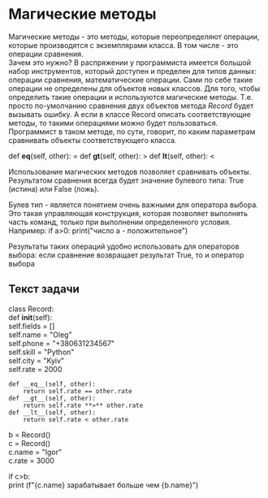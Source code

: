# Магические методы
Магические методы - это методы, которые переопределяют операции, которые производятся с экземплярами класса. В том числе - это операции сравнения.  
Зачем это нужно?
В распряжении у программиста имеется большой набор инструментов, который доступен и пределен для типов данных: операции сравнения, математические операции. Сами по себе такие операции не определены для объектов новых классов. Для того, чтобы определить такие операции и используются магические методы. Т.е. просто по-умолчанию сравнения двух объектов метода *Record* будет вызывать ошибку. А если в классе Record описать соответствующие методы, то такими операциями можно будет пользоваться. Программист в таком методе, по сути, говорит, по каким параметрам сравнивать объекты соответствующего класса.


 def __eq__(self, other):  = 
 def __gt__(self, other):  >
 def __lt__(self, other):  <

Использование магических методов позволяет сравнивать объекты. Результатом сравнения всегда будет значение булевого типа: True (истина) или False (ложь).  

Булев тип - является понятием очень важными для оператора выбора. Это такая управляющая конструкция, которая позволяет выполнять часть команд, только при выполнении определенного условия.
Например:
if a>0:
    print("число а - положительное")

Результаты таких операций удобно использовать для операторов выбора: если сравнение возвращает результат True, то и оператор выбора 

## Текст задачи
class Record:  
    def __init__(self):  
        self.fields = []  
        self.name = "Oleg"  
        self.phone = "+380631234567"  
        self.skill = "Python"  
        self.city = "Kyiv"  
        self.rate = 2000  

    def __eq__(self, other):  
        return self.rate == other.rate    
    def __gt__(self, other):  
        return self.rate **>** other.rate  
    def __lt__(self, other):  
        return self.rate < other.rate  

b = Record()  
c = Record()  
c.name = "Igor"  
c.rate = 3000  

if c>b:  
    print (f"{c.name} зарабатывает больше чем {b.name}")  

